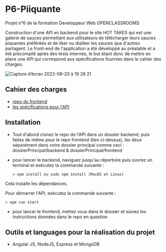 # P6-Piiquante

Projet n°6 de la formation Developpeur Web OPENCLASSROOMS

Construction d'une API en backend pour le site HOT TAKES qui est une galerie de sauces permettant aux utilisateurs de télécharger leurs sauces piquantes préférées et de liker ou disliker les sauces que d'autres partagent. Le front-end de l'application a été développé au préalable et a été précompilé après des tests internes, le but étant donc de mettre en place une API qui correspond aux spécifications fournies dans le cahier des charges.

![Capture d’écran 2022-09-20 à 19 28 21](https://user-images.githubusercontent.com/67756654/191325080-e75f54ab-ce6e-4c00-990f-ae511c1ce237.png)

## Cahier des charges

- [repo du frontend](https://github.com/OpenClassrooms-Student-Center/Web-Developer-P6)
- [les spécifications pour l'API](https://s3.eu-west-1.amazonaws.com/course.oc-static.com/projects/DWJ_FR_P6/Requirements_DW_P6.pdf)

## Installation

- Tout d'abord clonez le repo de l'API dans un dossier backend, puis faites de même pour le repo frontend (lien ci-dessus), les deux séparément dans votre dossier principal comme ceci : dossierPrincipal/backend & dossierPrincipal/frontend

- pour lancer le backend, naviguez jusqu'au répertoire puis ouvrez un terminal et exécutez la commande suivante :

      > npm install ou sudo npm install (MacOS et Linux)

Cela installe les dépendances.

Pour démarrer l'API, exécutez la commande suivante :

    > npm run start

- pour lancer le frontend, mettez vous dans le dossier et suivez les instructions données dans le repo en question

## Outils et languages pour la réalisation du projet

- Angular JS, NodeJS, Express et MongoDB
